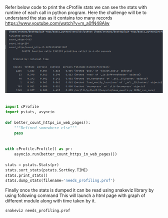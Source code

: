 

Refer below code to print the cProfile stats we can see the stats with runtime of each call in python program. 
Here the challenge will be to understand the stas as it contains too many records
https://www.youtube.com/watch?v=m_a0fN48Alw

![img.png](img.png)

```python

import cProfile
import pstats, asyncio

def better_count_https_in_web_pages():
    """Defined somewhere else"""
    pass


with cProfile.Profile() as pr:
    asyncio.run(better_count_https_in_web_pages())

stats = pstats.Stats(pr)
stats.sort_stats(pstats.SortKey.TIME)
stats.print_stats()
stats.dump_stats(filename='needs_profiling.prof')

```

Finally once the stats is dumped it can be read using snakeviz library by using following command
This will launch a html page with graph of different module along with time taken by it. 
```commandline
snakeviz needs_profiling.prof
```